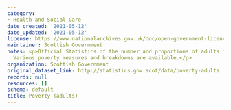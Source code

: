 ```yaml
---
category:
- Health and Social Care
date_created: '2021-05-12'
date_updated: '2021-05-12'
license: https://www.nationalarchives.gov.uk/doc/open-government-licence/version/3/
maintainer: Scottish Government
notes: <p>Official Statistics of the number and proportions of adults in poverty.
  Various poverty measures and breakdowns are available.</p>
organization: Scottish Government
original_dataset_link: http://statistics.gov.scot/data/poverty-adults
records: null
resources: []
schema: default
title: Poverty (adults)
---
```


